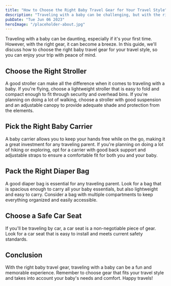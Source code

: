 ```yaml
---
title: "How to Choose the Right Baby Travel Gear for Your Travel Style"
description: "Traveling with a baby can be challenging, but with the right baby travel gear, it can become a breeze. Learn how to choose the right baby travel gear for your travel style in this comprehensive guide."
pubDate: "Tue Jun 06 2023"
heroImage: "/placeholder-about.jpg"
---
```


Traveling with a baby can be daunting, especially if it&#39;s your first time. However, with the right gear, it can become a breeze. In this guide, we&#39;ll discuss how to choose the right baby travel gear for your travel style, so you can enjoy your trip with peace of mind.

## Choose the Right Stroller

A good stroller can make all the difference when it comes to traveling with a baby. If you&#39;re flying, choose a lightweight stroller that is easy to fold and compact enough to fit through security and overhead bins. If you&#39;re planning on doing a lot of walking, choose a stroller with good suspension and an adjustable canopy to provide adequate shade and protection from the elements.

## Pick the Right Baby Carrier

A baby carrier allows you to keep your hands free while on the go, making it a great investment for any traveling parent. If you&#39;re planning on doing a lot of hiking or exploring, opt for a carrier with good back support and adjustable straps to ensure a comfortable fit for both you and your baby.

## Pack the Right Diaper Bag

A good diaper bag is essential for any traveling parent. Look for a bag that is spacious enough to carry all your baby essentials, but also lightweight and easy to carry. Consider a bag with multiple compartments to keep everything organized and easily accessible.

## Choose a Safe Car Seat

If you&#39;ll be traveling by car, a car seat is a non-negotiable piece of gear. Look for a car seat that is easy to install and meets current safety standards.

## Conclusion

With the right baby travel gear, traveling with a baby can be a fun and memorable experience. Remember to choose gear that fits your travel style and takes into account your baby&#39;s needs and comfort. Happy travels!